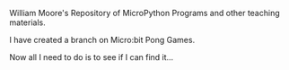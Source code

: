 William Moore's Repository of MicroPython Programs and other teaching materials.

I have created a branch on Micro:bit Pong Games.

Now all I need to do is to see if I can find it...
